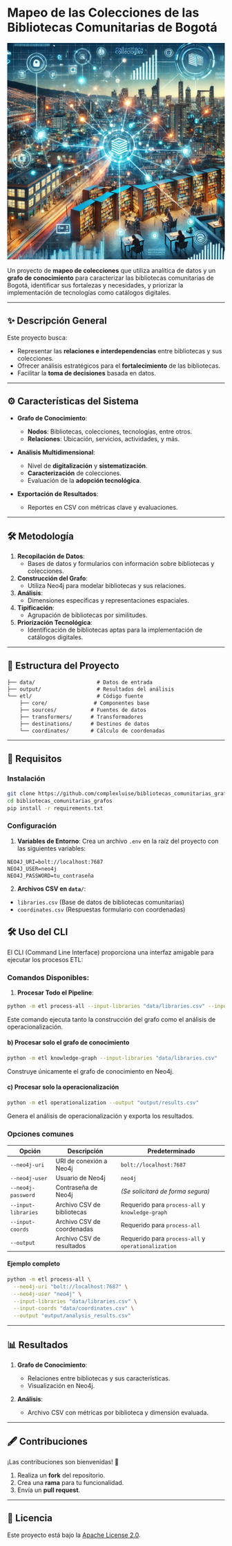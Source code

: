 # Mapeo de las Colecciones de las Bibliotecas Comunitarias de Bogotá

<p align="center">
  <img alt="Bibliotecas Comunitarias" height="500" src="docs/bibliotecas.webp" width="600"/>
</p>

Un proyecto de **mapeo de colecciones** que utiliza analítica de datos y un **grafo de conocimiento** para caracterizar las bibliotecas comunitarias de Bogotá, identificar sus fortalezas y necesidades, y priorizar la implementación de tecnologías como catálogos digitales.

---

## ✨ Descripción General

Este proyecto busca:

- Representar las **relaciones e interdependencias** entre bibliotecas y sus colecciones.
- Ofrecer análisis estratégicos para el **fortalecimiento** de las bibliotecas.
- Facilitar la **toma de decisiones** basada en datos.

---

## ⚙️ Características del Sistema

- **Grafo de Conocimiento**:
  - **Nodos**: Bibliotecas, colecciones, tecnologías, entre otros.
  - **Relaciones**: Ubicación, servicios, actividades, y más.

- **Análisis Multidimensional**:
  - Nivel de **digitalización** y **sistematización**.
  - **Caracterización** de colecciones.
  - Evaluación de la **adopción tecnológica**.

- **Exportación de Resultados**:
  - Reportes en CSV con métricas clave y evaluaciones.

---

## 🛠️ Metodología

1. **Recopilación de Datos**:
   - Bases de datos y formularios con información sobre bibliotecas y colecciones.
2. **Construcción del Grafo**:
   - Utiliza Neo4j para modelar bibliotecas y sus relaciones.
3. **Análisis**:
   - Dimensiones específicas y representaciones espaciales.
4. **Tipificación**:
   - Agrupación de bibliotecas por similitudes.
5. **Priorización Tecnológica**:
   - Identificación de bibliotecas aptas para la implementación de catálogos digitales.

---

## 📂 Estructura del Proyecto

```plaintext
├── data/                    # Datos de entrada
├── output/                  # Resultados del análisis
└── etl/                     # Código fuente
    ├── core/               # Componentes base
    ├── sources/           # Fuentes de datos
    ├── transformers/      # Transformadores
    ├── destinations/      # Destinos de datos
    └── coordinates/       # Cálculo de coordenadas
```

---

## 🚀 Requisitos

### Instalación

```bash
git clone https://github.com/complexluise/bibliotecas_comunitarias_grafos
cd bibliotecas_comunitarias_grafos
pip install -r requirements.txt
```

### Configuración

1. **Variables de Entorno**:
   Crea un archivo `.env` en la raíz del proyecto con las siguientes variables:
```plaintext
NEO4J_URI=bolt://localhost:7687 
NEO4J_USER=neo4j 
NEO4J_PASSWORD=tu_contraseña
```

2. **Archivos CSV en `data/`**:
- `libraries.csv` (Base de datos de bibliotecas comunitarias)
- `coordinates.csv` (Respuestas formulario con coordenadas)

## 🛠️ Uso del CLI

El CLI (Command Line Interface) proporciona una interfaz amigable para ejecutar los procesos ETL:

### Comandos Disponibles:

1. **Procesar Todo el Pipeline**:
```bash
python -m etl process-all --input-libraries "data/libraries.csv" --input-coords "data/coordinates.csv" --output "output/results.csv"
```
Este comando ejecuta tanto la construcción del grafo como el análisis de operacionalización.

#### b) Procesar solo el grafo de conocimiento

```bash
python -m etl knowledge-graph --input-libraries "data/libraries.csv"
```
Construye únicamente el grafo de conocimiento en Neo4j.

#### c) Procesar solo la operacionalización

```bash
python -m etl operationalization --output "output/results.csv"
```
Genera el análisis de operacionalización y exporta los resultados.

### Opciones comunes

| **Opción**             | **Descripción**                                 | **Predeterminado**             |
|-------------------------|-----------------------------------------------|--------------------------------|
| `--neo4j-uri`          | URI de conexión a Neo4j                       | `bolt://localhost:7687`       |
| `--neo4j-user`         | Usuario de Neo4j                              | `neo4j`                       |
| `--neo4j-password`     | Contraseña de Neo4j                           | *(Se solicitará de forma segura)* |
| `--input-libraries`    | Archivo CSV de bibliotecas                    | Requerido para `process-all` y `knowledge-graph` |
| `--input-coords`       | Archivo CSV de coordenadas                    | Requerido para `process-all` |
| `--output`             | Archivo CSV de resultados                     | Requerido para `process-all` y `operationalization` |

#### Ejemplo completo

```bash
python -m etl process-all \
  --neo4j-uri "bolt://localhost:7687" \
  --neo4j-user "neo4j" \
  --input-libraries "data/libraries.csv" \
  --input-coords "data/coordinates.csv" \
  --output "output/analysis_results.csv"
```

---

## 📊 Resultados

1. **Grafo de Conocimiento**:
   - Relaciones entre bibliotecas y sus características.
   - Visualización en Neo4j.

2. **Análisis**:
   - Archivo CSV con métricas por biblioteca y dimensión evaluada.

---

## 🖋️ Contribuciones

¡Las contribuciones son bienvenidas! 🎉

1. Realiza un **fork** del repositorio.
2. Crea una **rama** para tu funcionalidad.
3. Envía un **pull request**.

---

## 📜 Licencia

Este proyecto está bajo la [Apache License 2.0](https://www.apache.org/licenses/LICENSE-2.0).
